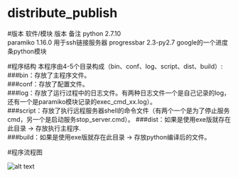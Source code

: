# distribute_publish

#版本
软件/模块	     版本	          备注
python	      2.7.10	 
paramiko	    1.16.0	        用于ssh链接服务器
progressbar	  2.3-py2.7	     google的一个进度条python模块

#程序结构
本程序由4-5个目录构成（bin、conf、log、script、dist、build）:    
###bin：存放了主程序文件。   
###conf：存放了配置文件。     
###log：存放了运行过程中的日志文件。有两种日志文件一个是自己记录的log，还有一个是paramiko模块记录的exec_cmd_xx.log）。  
###script：存放了执行远程服务器shell的命令文件（有两个一个是为了停止服务cmd，另一个是启动服务stop_server.cmd）。  ###dist：如果是使用exe版就存在此目录 -> 存放执行主程序.     
###build：如果是使用exe版就存在此目录 -> 存放python编译后的文件。


#程序流程图

![alt text](http://dl2.iteye.com/upload/attachment/0116/4532/3b1e36a0-32fb-3394-83ea-58f208c6acae.png)
